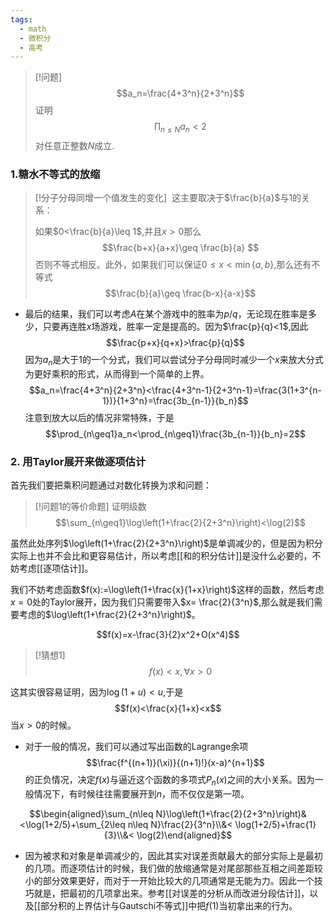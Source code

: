 ```yaml
---
tags:
  - math
  - 微积分
  - 高考
---
```


> [!问题]
> $$a_n=\frac{4+3^n}{2+3^n}$$证明$$\prod_{n\leq N}a_n<2$$对任意正整数$N$成立.

### 1.糖水不等式的放缩

> [!分子分母同增一个值发生的变化]
>  这主要取决于$\frac{b}{a}$与$1$的关系：
> 
> 如果$0<\frac{b}{a}\leq 1$,并且$x>0$那么$$\frac{b+x}{a+x}\geq \frac{b}{a} $$否则不等式相反。此外，如果我们可以保证$0\leq x<\min\{a,b\}$,那么还有不等式$$\frac{b}{a}\geq \frac{b-x}{a-x}$$
* 最后的结果，我们可以考虑$A$在某个游戏中的胜率为$p/q$，无论现在胜率是多少，只要再连胜$x$场游戏，胜率一定是提高的。因为$\frac{p}{q}<1$,因此$$\frac{p+x}{q+x}>\frac{p}{q}$$
因为$a_n$是大于1的一个分式，我们可以尝试分子分母同时减少一个$x$来放大分式为更好乘积的形式，从而得到一个简单的上界。
 $$a_n=\frac{4+3^n}{2+3^n}<\frac{4+3^n-1}{2+3^n-1}=\frac{3(1+3^{n-1})}{1+3^n}=\frac{3b_{n-1}}{b_n}$$注意到放大以后的情况非常特殊，于是$$\prod_{n\geq1}a_n<\prod_{n\geq1}\frac{3b_{n-1}}{b_n}=2$$
### 2. 用Taylor展开来做逐项估计

首先我们要把乘积问题通过对数化转换为求和问题：

> [!问题1的等价命题]
> 证明级数$$\sum_{n\geq1}\log\left(1+\frac{2}{2+3^n}\right)<\log(2)$$

虽然此处序列$\log\left(1+\frac{2}{2+3^n}\right)$是单调减少的，但是因为积分实际上也并不会比和更容易估计，所以考虑[[和的积分估计]]是没什么必要的，不妨考虑[[逐项估计]]。

我们不妨考虑函数$f(x):=\log\left(1+\frac{x}{1+x}\right)$这样的函数，然后考虑$x=0$处的Taylor展开，因为我们只需要带入$x= \frac{2}{3^n}$,那么就是我们需要考虑的$\log\left(1+\frac{2}{2+3^n}\right)$。

$$f(x)=x-\frac{3}{2}x^2+O(x^4)$$

> [!猜想1]
> $$f(x)<x,\forall x>0$$

这其实很容易证明，因为$\log(1+u)<u$,于是$$f(x)<\frac{x}{1+x}<x$$当$x>0$的时候。

* 对于一般的情况，我们可以通过写出函数的Lagrange余项$$\frac{f^{(n+1)}(\xi)}{(n+1)!}(x-a)^{n+1}$$的正负情况，决定$f(x)$与逼近这个函数的多项式$P_n(x)$之间的大小关系。因为一般情况下，有时候往往需要展开到$n$，而不仅仅是第一项。

$$\begin{aligned}\sum_{n\leq N}\log\left(1+\frac{2}{2+3^n}\right)&<\log(1+2/5)+\sum_{2\leq n\leq N}\frac{2}{3^n}\\&< \log(1+2/5)+\frac{1}{3}\\&< \log(2)\end{aligned}$$

* 因为被求和对象是单调减少的，因此其实对误差贡献最大的部分实际上是最初的几项。而逐项估计的时候，我们做的放缩通常是对尾部那些互相之间差距较小的部分效果更好，而对于一开始比较大的几项通常是无能为力。因此一个技巧就是，把最初的几项拿出来。参考[[对误差的分析从而改进分段估计]]，以及[[部分积的上界估计与Gautschi不等式]]中把$f(1)$当初拿出来的行为。